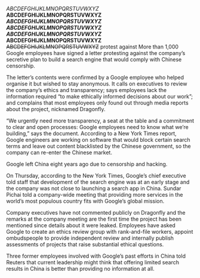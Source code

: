*ABCDEFGHIJKLMNOPQRSTUVWXYZ*
**ABCDEFGHIJKLMNOPQRSTUVWXYZ**
***ABCDEFGHIJKLMNOPQRSTUVWXYZ***
__*ABCDEFGHIJKLMNOPQRSTUVWXYZ*__
__***ABCDEFGHIJKLMNOPQRSTUVWXYZ***__
__**ABCDEFGHIJKLMNOPQRSTUVWXYZ**__
~~ABCDEFGHIJKLMNOPQRSTUVWXYZ~~
protest against
More than 1,000 Google employees have signed a letter protesting against the company’s secretive plan to build a search engine that would comply with Chinese censorship.

The letter’s contents were confirmed by a Google employee who helped organise it but wished to stay anonymous. It calls on executives to review the company’s ethics and transparency; says employees lack the information required “to make ethically informed decisions about our work”; and complains that most employees only found out through media reports about the project, nicknamed Dragonfly.

“We urgently need more transparency, a seat at the table and a commitment to clear and open processes: Google employees need to know what we’re building,” says the document.
According to a New York Times report, Google engineers are working on software that would block certain search terms and leave out content blacklisted by the Chinese government, so the company can re-enter the Chinese market.

Google left China eight years ago due to censorship and hacking.

On Thursday, according to the New York Times, Google’s chief executive told staff that development of the search engine was at an early stage and the company was not close to launching a search app in China. Sundar Pichai told a company-wide meeting that providing more services in the world’s most populous country fits with Google’s global mission.

Company executives have not commented publicly on Dragonfly and the remarks at the company meeting are the first time the project has been mentioned since details about it were leaked.
Employees have asked Google to create an ethics review group with rank-and-file workers, appoint ombudspeople to provide independent review and internally publish assessments of projects that raise substantial ethical questions.

Three former employees involved with Google’s past efforts in China told Reuters that current leadership might think that offering limited search results in China is better than providing no information at all.